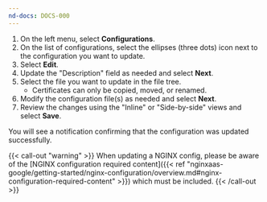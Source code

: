 ```yaml
---
nd-docs: DOCS-000
---
```


1. On the left menu, select **Configurations**.
1. On the list of configurations, select the ellipses (three dots) icon next to the configuration you want to update.
1. Select **Edit**.
1. Update the "Description" field as needed and select **Next**.
1. Select the file you want to update in the file tree.
   - Certificates can only be copied, moved, or renamed.
1. Modify the configuration file(s) as needed and select **Next**.
1. Review the changes using the "Inline" or "Side-by-side"  views and select **Save**.

You will see a notification confirming that the configuration was updated successfully.

{{< call-out "warning" >}} When updating a NGINX config, please be aware of the [NGINX configuration required content]({{< ref "nginxaas-google/getting-started/nginx-configuration/overview.md#nginx-configuration-required-content" >}}) which must be included. {{< /call-out >}}
